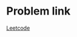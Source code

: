 # Problem link
<a href='https://leetcode.com/problems/convert-the-temperature/description/' target='_blank'>Leetcode</a>